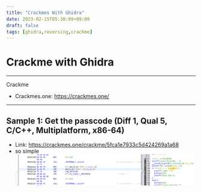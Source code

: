 ```yaml
---
title: "Crackmes With Ghidra"
date: 2023-02-15T05:30:09+09:00
draft: false
tags: [ghidra,reversing,crackme]
---
```


# Crackme with Ghidra

---
Crackme
- Crackmes.one: https://crackmes.one/

---
## Sample 1: Get the passcode (Diff 1, Qual 5, C/C++, Multiplatform, x86-64)
- Link: https://crackmes.one/crackme/5fca1e7933c5d424269a1a68
- so simple
	![image](getthepasscode_ghidra.png)
	
